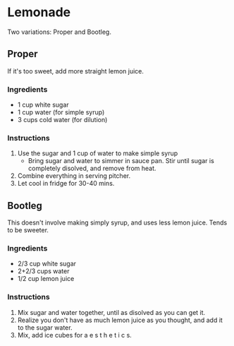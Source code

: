 # Lemonade
Two variations: Proper and Bootleg.

## Proper
If it's too sweet, add more straight lemon juice.

### Ingredients
* 1 cup white sugar
* 1 cup water (for simple syrup)
* 3 cups cold water (for dilution)

### Instructions
1. Use the sugar and 1 cup of water to make simple syrup
    * Bring sugar and water to simmer in sauce pan. Stir until sugar is completely disolved, and remove from heat.
2. Combine everything in serving pitcher.
3. Let cool in fridge for 30-40 mins.


## Bootleg
This doesn't involve making simply syrup, and uses less lemon juice. Tends to be sweeter.
### Ingredients
* 2/3 cup white sugar
* 2+2/3 cups water
* 1/2 cup lemon juice

### Instructions
1. Mix sugar and water together, until as disolved as you can get it.
2. Realize you don't have as much lemon juice as you thought, and add it to the sugar water.
3. Mix, add ice cubes for a e s t h e t i c s.

